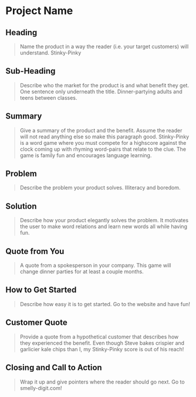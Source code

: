 # Project Name #

<!-- 
> This material was originally posted [here](http://www.quora.com/What-is-Amazons-approach-to-product-development-and-product-management). It is reproduced here for posterities sake.

There is an approach called "working backwards" that is widely used at Amazon. They work backwards from the customer, rather than starting with an idea for a product and trying to bolt customers onto it. While working backwards can be applied to any specific product decision, using this approach is especially important when developing new products or features.

For new initiatives a product manager typically starts by writing an internal press release announcing the finished product. The target audience for the press release is the new/updated product's customers, which can be retail customers or internal users of a tool or technology. Internal press releases are centered around the customer problem, how current solutions (internal or external) fail, and how the new product will blow away existing solutions.

If the benefits listed don't sound very interesting or exciting to customers, then perhaps they're not (and shouldn't be built). Instead, the product manager should keep iterating on the press release until they've come up with benefits that actually sound like benefits. Iterating on a press release is a lot less expensive than iterating on the product itself (and quicker!).

If the press release is more than a page and a half, it is probably too long. Keep it simple. 3-4 sentences for most paragraphs. Cut out the fat. Don't make it into a spec. You can accompany the press release with a FAQ that answers all of the other business or execution questions so the press release can stay focused on what the customer gets. My rule of thumb is that if the press release is hard to write, then the product is probably going to suck. Keep working at it until the outline for each paragraph flows. 

Oh, and I also like to write press-releases in what I call "Oprah-speak" for mainstream consumer products. Imagine you're sitting on Oprah's couch and have just explained the product to her, and then you listen as she explains it to her audience. That's "Oprah-speak", not "Geek-speak".

Once the project moves into development, the press release can be used as a touchstone; a guiding light. The product team can ask themselves, "Are we building what is in the press release?" If they find they're spending time building things that aren't in the press release (overbuilding), they need to ask themselves why. This keeps product development focused on achieving the customer benefits and not building extraneous stuff that takes longer to build, takes resources to maintain, and doesn't provide real customer benefit (at least not enough to warrant inclusion in the press release).
 -->
 
## Heading ##
  > Name the product in a way the reader (i.e. your target customers) will understand.
  Stinky-Pinky

## Sub-Heading ##
  > Describe who the market for the product is and what benefit they get. One sentence only underneath the title.
  Dinner-partying adults and teens between classes.

## Summary ##
  > Give a summary of the product and the benefit. Assume the reader will not read anything else so make this paragraph good.
  Stinky-Pinky is a word game where you must compete for a highscore against the clock coming up with rhyming word-pairs that relate to the clue.  The game is family fun and encourages language learning.

## Problem ##
  > Describe the problem your product solves.
  Illiteracy and boredom.

## Solution ##
  > Describe how your product elegantly solves the problem.
  It motivates the user to make word relations and learn new words all while having fun.

## Quote from You ##
  > A quote from a spokesperson in your company.
  This game will change dinner parties for at least a couple months.

## How to Get Started ##
  > Describe how easy it is to get started.
  Go to the website and have fun!

## Customer Quote ##
  > Provide a quote from a hypothetical customer that describes how they experienced the benefit.
  Even though Steve bakes crispier and garlicier kale chips than I, my Stinky-Pinky score is out of his reach!

## Closing and Call to Action ##
  > Wrap it up and give pointers where the reader should go next.
  Go to smelly-digit.com!